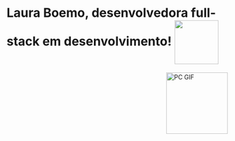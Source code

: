 # Laura Boemo, desenvolvedora full-stack em desenvolvimento! </n><img src="https://github.com/LauraBoemo/MeuPerfil/blob/main/LauraGifImagem/dino.gif" align="center" width="100px">
<img align="right" alt="PC GIF" src="https://github.com/LauraBoemo/MeuPerfil/blob/main/LauraGifImagem/dino.gif" width="140" />